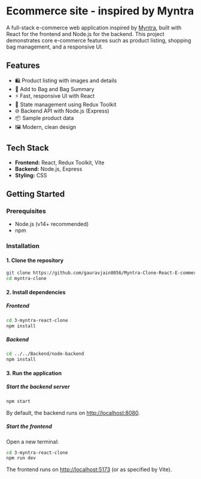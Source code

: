 #   Ecommerce site - inspired by Myntra

A full-stack e-commerce web application inspired by [Myntra](https://www.myntra.com/), built with React for the frontend and Node.js for the backend. This project demonstrates core e-commerce features such as product listing, shopping bag management, and a responsive UI.

## Features

- 🛍️ Product listing with images and details
- 🛒 Add to Bag and Bag Summary
- ⚡ Fast, responsive UI with React
- 🔄 State management using Redux Toolkit
- 🌐 Backend API with Node.js (Express)
- 📦 Sample product data
- 🖼️ Modern, clean design


## Tech Stack

- **Frontend:** React, Redux Toolkit, Vite
- **Backend:** Node.js, Express
- **Styling:** CSS

## Getting Started

### Prerequisites

- Node.js (v14+ recommended)
- npm

### Installation

#### 1. Clone the repository

```bash
git clone https://github.com/gauravjain8056/Myntra-Clone-React-E-commerce-Frontend-Node.js-Backend.git
cd myntra-clone
```

#### 2. Install dependencies

##### Frontend

```bash
cd 3-myntra-react-clone
npm install
```

##### Backend

```bash
cd ../../Backend/node-backend
npm install
```

#### 3. Run the application

##### Start the backend server

```bash
npm start
```

By default, the backend runs on [http://localhost:8080](http://localhost:8080).

##### Start the frontend

Open a new terminal:

```bash
cd 3-myntra-react-clone
npm run dev
```

The frontend runs on [http://localhost:5173](http://localhost:5173) (or as specified by Vite).
